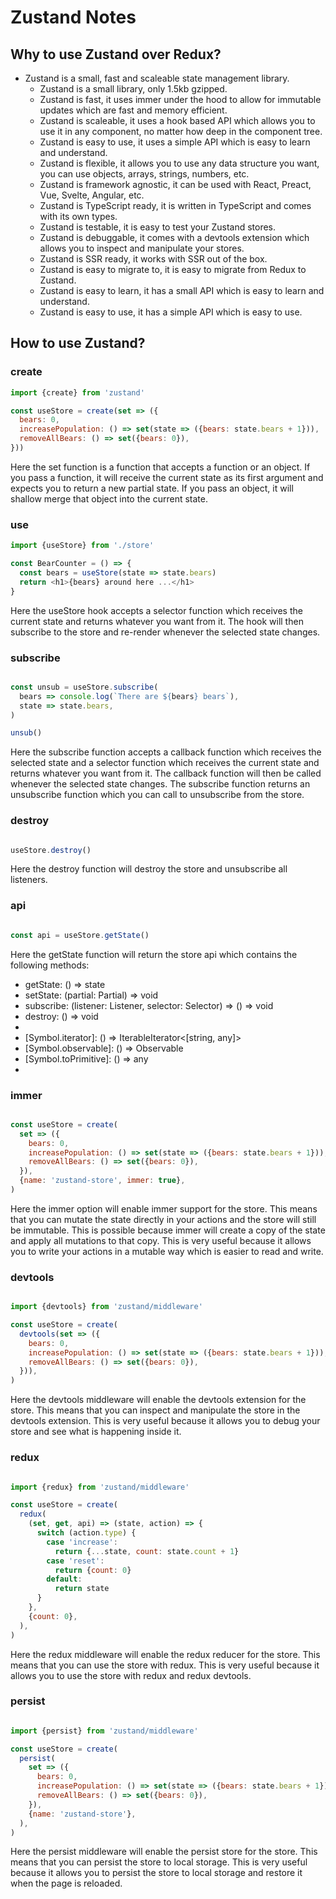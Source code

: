 # Zustand Notes

## Why to use Zustand over Redux?

- Zustand is a small, fast and scaleable state management library.
  - Zustand is a small library, only 1.5kb gzipped.
  - Zustand is fast, it uses immer under the hood to allow for immutable updates which are fast and memory efficient.
  - Zustand is scaleable, it uses a hook based API which allows you to use it in any component, no matter how deep in the component tree.
  - Zustand is easy to use, it uses a simple API which is easy to learn and understand.
  - Zustand is flexible, it allows you to use any data structure you want, you can use objects, arrays, strings, numbers, etc.
  - Zustand is framework agnostic, it can be used with React, Preact, Vue, Svelte, Angular, etc.
  - Zustand is TypeScript ready, it is written in TypeScript and comes with its own types.
  - Zustand is testable, it is easy to test your Zustand stores.
  - Zustand is debuggable, it comes with a devtools extension which allows you to inspect and manipulate your stores.
  - Zustand is SSR ready, it works with SSR out of the box.
  - Zustand is easy to migrate to, it is easy to migrate from Redux to Zustand.
  - Zustand is easy to learn, it has a small API which is easy to learn and understand.
  - Zustand is easy to use, it has a simple API which is easy to use.

## How to use Zustand?

  ### create

  ```js
  import {create} from 'zustand'

  const useStore = create(set => ({
    bears: 0,
    increasePopulation: () => set(state => ({bears: state.bears + 1})),
    removeAllBears: () => set({bears: 0}),
  }))
  ```

  Here the set function is a function that accepts a function or an object. If you pass a function, it will receive the current state as its first argument and expects you to return a new partial state. If you pass an object, it will shallow merge that object into the current state.

  ### use

  ```js
  import {useStore} from './store'

  const BearCounter = () => {
    const bears = useStore(state => state.bears)
    return <h1>{bears} around here ...</h1>
  }
  ```

  Here the useStore hook accepts a selector function which receives the current state and returns whatever you want from it. The hook will then subscribe to the store and re-render whenever the selected state changes.

  ### subscribe

  ```js

  const unsub = useStore.subscribe(
    bears => console.log(`There are ${bears} bears`),
    state => state.bears,
  )

  unsub()
  ```

  Here the subscribe function accepts a callback function which receives the selected state and a selector function which receives the current state and returns whatever you want from it. The callback function will then be called whenever the selected state changes. The subscribe function returns an unsubscribe function which you can call to unsubscribe from the store.

  ### destroy

  ```js

  useStore.destroy()
  ```
  Here the destroy function will destroy the store and unsubscribe all listeners.

  ### api

  ```js

  const api = useStore.getState()
  ```

  Here the getState function will return the store api which contains the following methods:

  - getState: () => state
  - setState: (partial: Partial) => void
  - subscribe: (listener: Listener, selector: Selector) => () => void
  - destroy: () => void
  - [key: string]: any
  - [Symbol.iterator]: () => IterableIterator<[string, any]>
  - [Symbol.observable]: () => Observable
  - [Symbol.toPrimitive]: () => any
  - [Symbol.toStringTag]: string

  ### immer

  ```js
  
  const useStore = create(
    set => ({
      bears: 0,
      increasePopulation: () => set(state => ({bears: state.bears + 1})),
      removeAllBears: () => set({bears: 0}),
    }),
    {name: 'zustand-store', immer: true},
  )
  ```     

  Here the immer option will enable immer support for the store. This means that you can mutate the state directly in your actions and the store will still be immutable. This is possible because immer will create a copy of the state and apply all mutations to that copy. This is very useful because it allows you to write your actions in a mutable way which is easier to read and write.

  ### devtools

  ```js

  import {devtools} from 'zustand/middleware'

  const useStore = create(
    devtools(set => ({
      bears: 0,
      increasePopulation: () => set(state => ({bears: state.bears + 1})),
      removeAllBears: () => set({bears: 0}),
    })),
  )
  ```

  Here the devtools middleware will enable the devtools extension for the store. This means that you can inspect and manipulate the store in the devtools extension. This is very useful because it allows you to debug your store and see what is happening inside it.

  ### redux

  ```js

  import {redux} from 'zustand/middleware'

  const useStore = create(
    redux(
      (set, get, api) => (state, action) => {
        switch (action.type) {
          case 'increase':
            return {...state, count: state.count + 1}
          case 'reset':
            return {count: 0}
          default:
            return state
        }
      },
      {count: 0},
    ),
  )
  ```
  Here the redux middleware will enable the redux reducer for the store. This means that you can use the store with redux. This is very useful because it allows you to use the store with redux and redux devtools.

  ### persist

  ```js

  import {persist} from 'zustand/middleware'

  const useStore = create(
    persist(
      set => ({
        bears: 0,
        increasePopulation: () => set(state => ({bears: state.bears + 1})),
        removeAllBears: () => set({bears: 0}),
      }),
      {name: 'zustand-store'},
    ),
  )
  ```
  Here the persist middleware will enable the persist store for the store. This means that you can persist the store to local storage. This is very useful because it allows you to persist the store to local storage and restore it when the page is reloaded.



    
